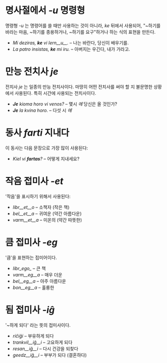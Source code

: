 # 명사절에서 *-u* 명령형

명령형 *-u* 는 명령어를 쓸 때만 사용하는 것이 아니라, *ke* 뒤에서 사용되어, "~하기를 바라는 마음, ~하기를 종용하거나, ~하기를 요구"하거나 하는 식의 표현을 만든다.

- *Mi deziras, __ke__ vi lern__u__.* – 나는 바란다, 당신이 배우기를.
- *La patro insistas, __ke__ mi iru.* – 아버지는 우긴다, 내가 가라고. 
 
# 만능 전치사 *je*

전치사 *je* 는 일종의 만능 전치사이다. 마땅히 어떤 전치사를 써야 할 지 불문명한 상황에서 사용된다. 특히 시간에 사용되는 전치사이다.

- *__Je__ kioma horo vi venos?* – 몇시 *에* 당신은 올 것인가?
- *__Je__ la kvina horo.* – 다섯 시 *에*
 

# 동사 *farti* 지내다

이 동사는 다음 문장으로 가장 많이 사용된다:

- *Kiel vi __fartas__?* – 어떻게 지내세요?


# 작음 접미사 *-et*

'작음'을 표시하기 위해서 사용된다:

- *libr__et__o* – 소책자 (작은 책)
- *bel__et__a*  – 귀여운 (약간 아름다운)
- *varm__et__a* – 미온의 (약간 따뜻한)
 

# 큼 접미사 *-eg*

'큼'을 표현하는 접미어이다.

- *libr_ego_*    – 큰 책
- *varm__eg__a*  – 매우 더운
- *bel__eg__a*   – 아주 아름다운
- *bon__eg__a*   – 훌륭한
 

# 됨 접미사 *-iĝ*

'~하게 되다' 라는 뜻의 접미사이다.

- *riĉiĝi*          – 부유하게 되다
- *trankvil__iĝ__i* – 고요하게 되다
- *resan__iĝ__i*    – 다시 건강을 되찾다
- *geedz__iĝ__i*    – 부부가 되다 (결혼하다)
 
